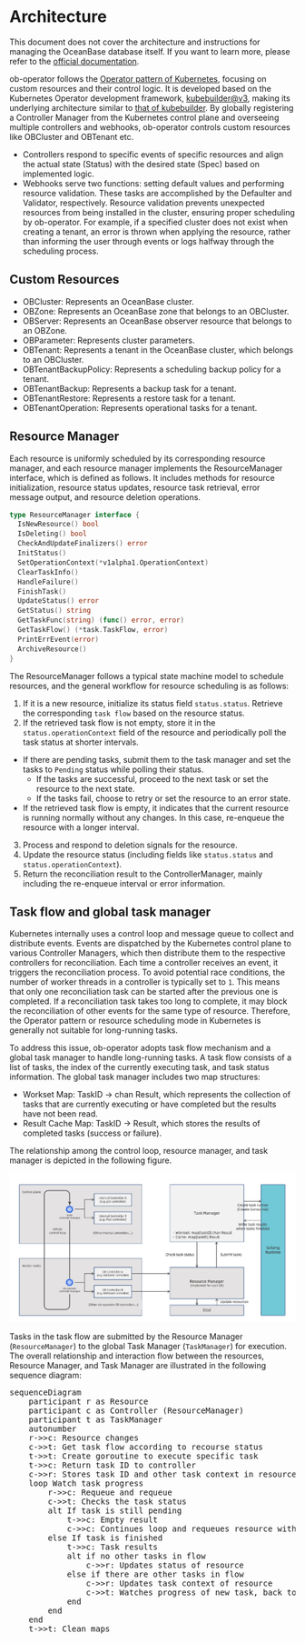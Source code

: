 # Architecture

This document does not cover the architecture and instructions for managing the OceanBase database itself. If you want to learn more, please refer to the [official documentation](https://www.oceanbase.com/docs/common-oceanbase-database-cn-1000000000217922).

ob-operator follows the [Operator pattern of Kubernetes](https://kubernetes.io/docs/concepts/extend-kubernetes/operator/), focusing on custom resources and their control logic. It is developed based on the Kubernetes Operator development framework, [kubebuilder@v3](https://book.kubebuilder.io/introduction), making its underlying architecture similar to [that of kubebuilder](https://book.kubebuilder.io/architecture). By globally registering a Controller Manager from the Kubernetes control plane and overseeing multiple controllers and webhooks, ob-operator controls custom resources like OBCluster and OBTenant etc.

* Controllers respond to specific events of specific resources and align the actual state (Status) with the desired state (Spec) based on implemented logic.
* Webhooks serve two functions: setting default values and performing resource validation. These tasks are accomplished by the Defaulter and Validator, respectively. Resource validation prevents unexpected resources from being installed in the cluster, ensuring proper scheduling by ob-operator. For example, if a specified cluster does not exist when creating a tenant, an error is thrown when applying the resource, rather than informing the user through events or logs halfway through the scheduling process.

## Custom Resources

* OBCluster: Represents an OceanBase cluster.
* OBZone: Represents an OceanBase zone that belongs to an OBCluster.
* OBServer: Represents an OceanBase observer resource that belongs to an OBZone.
* OBParameter: Represents cluster parameters.
* OBTenant: Represents a tenant in the OceanBase cluster, which belongs to an OBCluster.
* OBTenantBackupPolicy: Represents a scheduling backup policy for a tenant.
* OBTenantBackup: Represents a backup task for a tenant.
* OBTenantRestore: Represents a restore task for a tenant.
* OBTenantOperation: Represents operational tasks for a tenant.

## Resource Manager

Each resource is uniformly scheduled by its corresponding resource manager, and each resource manager implements the ResourceManager interface, which is defined as follows. It includes methods for resource initialization, resource status updates, resource task retrieval, error message output, and resource deletion operations.

```go
type ResourceManager interface {
  IsNewResource() bool
  IsDeleting() bool
  CheckAndUpdateFinalizers() error
  InitStatus()
  SetOperationContext(*v1alpha1.OperationContext)
  ClearTaskInfo()
  HandleFailure()
  FinishTask()
  UpdateStatus() error
  GetStatus() string
  GetTaskFunc(string) (func() error, error)
  GetTaskFlow() (*task.TaskFlow, error)
  PrintErrEvent(error)
  ArchiveResource()
}
```

The ResourceManager follows a typical state machine model to schedule resources, and the general workflow for resource scheduling is as follows:

1. If it is a new resource, initialize its status field `status.status`.
Retrieve the corresponding `task flow` based on the resource status.
2. If the retrieved task flow is not empty, store it in the `status.operationContext` field of the resource and periodically poll the task status at shorter intervals.
  * If there are pending tasks, submit them to the task manager and set the tasks to `Pending` status while polling their status.
    * If the tasks are successful, proceed to the next task or set the resource to the next state.
    * If the tasks fail, choose to retry or set the resource to an error state.
  * If the retrieved task flow is empty, it indicates that the current resource is running normally without any changes. In this case, re-enqueue the resource with a longer interval.
3. Process and respond to deletion signals for the resource.
4. Update the resource status (including fields like `status.status` and `status.operationContext`).
5. Return the reconciliation result to the ControllerManager, mainly including the re-enqueue interval or error information.

## Task flow and global task manager

Kubernetes internally uses a control loop and message queue to collect and distribute events. Events are dispatched by the Kubernetes control plane to various Controller Managers, which then distribute them to the respective controllers for reconciliation. Each time a controller receives an event, it triggers the reconciliation process. To avoid potential race conditions, the number of worker threads in a controller is typically set to `1`. This means that only one reconciliation task can be started after the previous one is completed. If a reconciliation task takes too long to complete, it may block the reconciliation of other events for the same type of resource. Therefore, the Operator pattern or resource scheduling mode in Kubernetes is generally not suitable for long-running tasks.

To address this issue, ob-operator adopts task flow mechanism and a global task manager to handle long-running tasks. A task flow consists of a list of tasks, the index of the currently executing task, and task status information. The global task manager includes two map structures:

* Workset Map: TaskID -> chan Result, which represents the collection of tasks that are currently executing or have completed but the results have not been read.
* Result Cache Map: TaskID -> Result, which stores the results of completed tasks (success or failure).

The relationship among the control loop, resource manager, and task manager is depicted in the following figure.

![The relationship among the control loop, resource manager, and task manager](/img/ob-operator-arch.png)


Tasks in the task flow are submitted by the Resource Manager (`ResourceManager`) to the global Task Manager (`TaskManager`) for execution. The overall relationship and interaction flow between the resources, Resource Manager, and Task Manager are illustrated in the following sequence diagram:

<main>
  <pre class="mermaid">
sequenceDiagram
	participant r as Resource
	participant c as Controller (ResourceManager)
	participant t as TaskManager
	autonumber
	r->>c: Resource changes
	c->>t: Get task flow according to recourse status
	t->>t: Create goroutine to execute specific task
	t->>c: Return task ID to controller
	c->>r: Stores task ID and other task context in resource
	loop Watch task progress
		r->>c: Requeue and requeue
		c->>t: Checks the task status
		alt If task is still pending
			t->>c: Empty result
			c->>c: Continues loop and requeues resource with a shorter interval
		else If task is finished
			t->>c: Task results
			alt if no other tasks in flow
				c->>r: Updates status of resource
			else if there are other tasks in flow
				c->>r: Updates task context of resource
				c->>t: Watches progress of new task, back to [6] loop
			end
		end
	end
	t->>t: Clean maps
  </pre>
  <script type="module">
    import mermaid from 'https://cdn.jsdelivr.net/npm/mermaid@10/dist/mermaid.esm.min.mjs';
  </script>
</main>